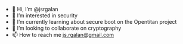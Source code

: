 - 👋 Hi, I’m @jsrgalan
- 👀 I’m interested in security
- 🌱 I’m currently learning about secure boot on the Opentitan project
- 💞️ I’m looking to collaborate on cryptography
- 📫 How to reach me js.rgalan@gmail.com

<!---
jsrgalan/jsrgalan is a ✨ special ✨ repository because its `README.md` (this file) appears on your GitHub profile.
You can click the Preview link to take a look at your changes.
--->
